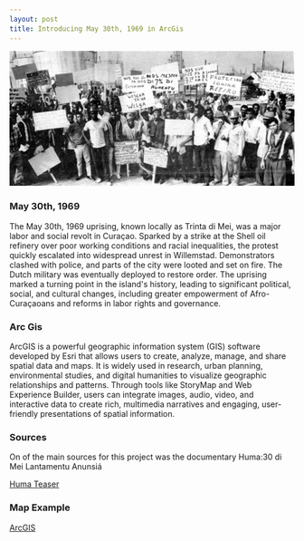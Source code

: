 ```yaml
---
layout: post
title: Introducing May 30th, 1969 in ArcGis
---
```


![May 30](public/format_01_stakers_met_borden_voor_shell_terein_6_mei_1_medium_58c1113acb07d.jpg)   

### May 30th, 1969

The May 30th, 1969 uprising, known locally as Trinta di Mei, was a major labor and social revolt in Curaçao. Sparked by a strike at the Shell oil refinery over poor working conditions and racial inequalities, the protest quickly escalated into widespread unrest in Willemstad. Demonstrators clashed with police, and parts of the city were looted and set on fire. The Dutch military was eventually deployed to restore order. The uprising marked a turning point in the island's history, leading to significant political, social, and cultural changes, including greater empowerment of Afro-Curaçaoans and reforms in labor rights and governance.

### Arc Gis

ArcGIS is a powerful geographic information system (GIS) software developed by Esri that allows users to create, analyze, manage, and share spatial data and maps. It is widely used in research, urban planning, environmental studies, and digital humanities to visualize geographic relationships and patterns. Through tools like StoryMap and Web Experience Builder, users can integrate images, audio, video, and interactive data to create rich, multimedia narratives and engaging, user-friendly presentations of spatial information.

### Sources

On of the main sources for this project was the documentary Huma:30 di Mei Lantamentu Anunsiá

[Huma Teaser](https://youtu.be/Va3UoZIVTjg?si=5eMwQPYMm_OLJlrR)

### Map Example

[ArcGIS](https://arcg.is/1mD0Pz1)
